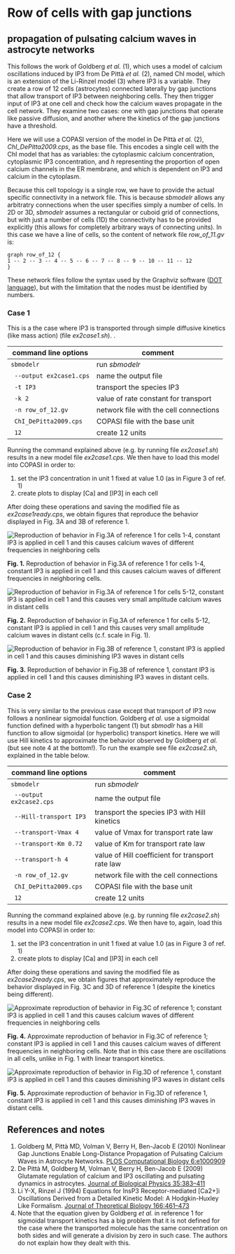 # Row of cells with gap junctions
## propagation of pulsating calcium waves in astrocyte networks

This follows the work of Goldberg *et al.* (1), which uses a model of calcium oscillations induced by IP3 from De Pittà  *et al.* (2), named ChI model, which is an extension of the Li-Rinzel model (3) where IP3 is a variable. They create a row of 12 cells (astrocytes) connected laterally by gap junctions that allow transport of IP3 between neighboring cells. They then trigger input of IP3 at one cell and check how the calcium waves propagate in the cell network. They examine two cases: one with gap junctions that operate like passive diffusion, and another where the kinetics of the gap junctions have a threshold.

Here we will use a COPASI version of the model in De Pittà *et al.* (2), *ChI_DePitta2009.cps*, as the base file. This encodes a single cell with the ChI model that has as variables: the cytoplasmic calcium concentration, cytoplasmic IP3 concentration, and *h* representing the proportion of open calcium channels in the ER membrane, and which is dependent on IP3 and calcium in the cytoplasm.

Because this cell topology is a single row, we have to provide the actual specific connectivity in a network file. This is because *sbmodelr* allows any arbitratry connections when the user specifies simply a number of cells. In 2D or 3D, *sbmodelr* assumes a rectangular or cuboid grid of connections, but with just a number of cells (1D) the connectivity has to be provided explicitly (this allows for completely arbitrary ways of connecting units). In this case we have a line of cells, so the content of network file *row_of_11.gv* is:

```
graph row_of_12 {
1 -- 2 -- 3 -- 4 -- 5 -- 6 -- 7 -- 8 -- 9 -- 10 -- 11 -- 12
}
```

These network files follow the syntax used by the Graphviz software ([DOT language](https://graphviz.org/doc/info/lang.html)), but with the limitation that the nodes must be identified by numbers.

### Case 1
This is a the case where IP3 is transported through simple diffusive kinetics (like mass action) (file *ex2case1.sh*). .

| command line options      | comment                                |
| ------------------------- | -------------------------------------- |
|``sbmodelr``               | run *sbmodelr*                         |
|`` --output ex2case1.cps`` | name the output file                   |
|`` -t IP3``                | transport the species IP3              |
|`` -k 2``                  | value of rate constant for transport   |
|`` -n row_of_12.gv``       | network file with the cell connections |
|`` ChI_DePitta2009.cps``   | COPASI file with the base unit         |
|`` 12``                    | create 12 units                        |

Running the command explained above (e.g. by running file *ex2case1.sh*) results in a new model file *ex2case1.cps*.
We then have to load this model into COPASI in order to:

 1. set the IP3  concentration in unit 1 fixed at value 1.0 (as in Figure 3 of ref. 1)
 2. create plots to display [Ca] and [IP3] in each cell

After doing these operations and saving the modified file as *ex2case1ready.cps*, we obtain figures that reproduce the behavior displayed in Fig. 3A and 3B of reference 1.

![Reproduction of behavior in Fig.3A of reference 1 for cells 1-4, constant IP3 is applied in cell 1 and this causes calcium waves of different frequencies in neighboring cells](ex2case1_Ca_1-4.png)

**Fig. 1.** Reproduction of behavior in Fig.3A of reference 1 for cells 1-4, constant IP3 is applied in cell 1 and this causes calcium waves of different frequencies in neighboring cells.

![Reproduction of behavior in Fig.3A of reference 1 for cells 5-12, constant IP3 is applied in cell 1 and this causes very small amplitude calcium waves in distant cells](ex2case1_Ca_5-12.png)

**Fig. 2.** Reproduction of behavior in Fig.3A of reference 1 for cells 5-12, constant IP3 is applied in cell 1 and this causes very small amplitude calcium waves in distant cells (c.f. scale in Fig. 1).

![Reproduction of behavior in Fig.3B of reference 1, constant IP3 is applied in cell 1 and this causes diminishing IP3 waves in distant cells](ex2case1_IP3.png)

**Fig. 3.** Reproduction of behavior in Fig.3B of reference 1, constant IP3 is applied in cell 1 and this causes diminishing IP3 waves in distant cells.


### Case 2
This is very similar to the previous case except that transport of IP3 now follows a nonlinear sigmoidal function. Goldberg *et al.* use a sigmoidal function defined with a hyperbolic tangent (1) but *sbmodlr* has a Hill function to allow sigmoidal (or hyperbolic) transport kinetics. Here we will use Hill kinetics to approximate the behavior observed by Goldberg *et al.* (but see note 4 at the bottom!). To run the example see file *ex2case2.sh*, explained in the table below.

| command line options      | comment                                          |
| ------------------------- | ------------------------------------------------ |
|``sbmodelr``               | run *sbmodelr*                                   |
|`` --output ex2case2.cps`` | name the output file                             |
|`` --Hill-transport IP3``  | transport the species IP3 with Hill kinetics     |
|`` --transport-Vmax 4``    | value of Vmax for transport rate law             |
|`` --transport-Km 0.72``   | value of Km for transport rate law               |
|`` --transport-h 4``       | value of Hill coefficient for transport rate law |
|`` -n row_of_12.gv``       | network file with the cell connections           |
|`` ChI_DePitta2009.cps``   | COPASI file with the base unit                   |
|`` 12``                    | create 12 units                                  |

Running the command explained above (e.g. by running file *ex2case2.sh*) results in a new model file *ex2case2.cps*.
We then have to, again, load this model into COPASI in order to:

 1. set the IP3  concentration in unit 1 fixed at value 1.0 (as in Figure 3 of ref. 1)
 2. create plots to display [Ca] and [IP3] in each cell

After doing these operations and saving the modified file as *ex2case2ready.cps*, we obtain figures that approximately reproduce the behavior displayed in Fig. 3C and 3D of reference 1 (despite the kinetics being different).

![Approximate reproduction of behavior in Fig.3C of reference 1; constant IP3 is applied in cell 1 and this causes calcium waves of different frequencies in neighboring cells](ex2case2_Ca.png)

**Fig. 4.** Approximate reproduction of behavior in Fig.3C of reference 1; constant IP3 is applied in cell 1 and this causes calcium waves of different frequencies in neighboring cells. Note that in this case there are oscillations in all cells, unlike in Fig. 1 with linear transport kinetics.

![Approximate reproduction of behavior in Fig.3D of reference 1, constant IP3 is applied in cell 1 and this causes diminishing IP3 waves in distant cells](ex2case2_IP3.png)

**Fig. 5.** Approximate reproduction of behavior in Fig.3D of reference 1, constant IP3 is applied in cell 1 and this causes diminishing IP3 waves in distant cells.


## References and notes

1. Goldberg M, Pittà MD, Volman V, Berry H, Ben-Jacob E (2010) Nonlinear Gap Junctions Enable Long-Distance Propagation of Pulsating Calcium Waves in Astrocyte Networks. [PLOS Computational Biology 6:e1000909](https://doi.org/10.1371/journal.pcbi.1000909)
2. De Pittà M, Goldberg M, Volman V, Berry H, Ben-Jacob E (2009) Glutamate regulation of calcium and IP3 oscillating and pulsating dynamics in astrocytes. [Journal of Biological Physics 35:383–411](https://doi.org/10.1007/s10867-009-9155-y)
3. Li Y-X, Rinzel J (1994) Equations for InsP3 Receptor-mediated [Ca2+]i Oscillations Derived from a Detailed Kinetic Model: A Hodgkin-Huxley Like Formalism. [Journal of Theoretical Biology 166:461–473](https://doi.org/10.1006/jtbi.1994.1041)
4. Note that the equation given by Goldberg *et al.* in reference 1 for sigmoidal transport kinetics has a big problem that it is not defined for the case where the transported molecule has the same concentration on both sides and will generate a division by zero in such case. The authors do not explain how they dealt with this.

